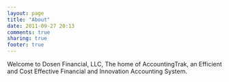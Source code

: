 ```yaml
---
layout: page
title: "About"
date: 2011-09-27 20:13
comments: true
sharing: true
footer: true
---
```

Welcome to Dosen Financial, LLC, The home of AccountingTrak, an Efficient and Cost Effective Financial and Innovation Accounting System.
